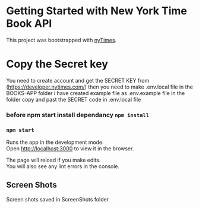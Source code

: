 # Getting Started with New York Time Book API

This project was bootstrapped with [nyTimes](https://developer.nytimes.com/).

# Copy the Secret key

You need to create account and get the SECRET KEY from (https://developer.nytimes.com/)
then you need to make .env.local file in the BOOKS-APP folder
i have created example file as .env.example file in the folder 
copy and past the SECRET code in .env.local file

### before npm start install dependancy `npm install`

### `npm start`

Runs the app in the development mode.\
Open [http://localhost:3000](http://localhost:3000) to view it in the browser.

The page will reload if you make edits.\
You will also see any lint errors in the console.


## Screen Shots
Screen shots saved in ScreenShots folder
